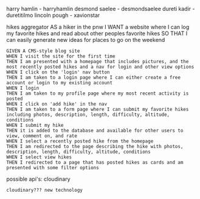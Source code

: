 harry hamlin - harryhamlin
desmond saelee - desmondsaelee
dureti kadir - duretitilmo
lincoln pough - xavionstar

hikes aggregator
    AS a hiker in the pnw
    I WANT a website where I can log my favorite hikes and read about other peoples favorite hikes
    SO THAT I can easily generate new ideas for places to go on the weekend

    GIVEN A CMS-style blog site
    WHEN I visit the site for the first time
    THEN I am presented with a homepage that includes pictures, and the most recently posted hikes and a nav for login and other view options
    WHEN I click on the 'login' nav button
    THEN I am taken to a login page where I can either create a free account or login to my existing account
    WHEN I login
    THEN I am taken to my profile page where my most recent activity is posted
    WHEN I click on 'add hike' in the nav
    THEN I am taken to a form page where I can submit my favorite hikes including photos, description, length, difficulty, altitude, conditions
    WHEN I submit my hike
    THEN it is added to the database and available for other users to view, comment on, and rate
    WHEN I select a recently posted hike from the homepage
    THEN I am redirected to the page describing the hike with photos, description, length, difficulty, altitude, conditions
    WHEN I select view hikes
    THEN I redirected to a page that has posted hikes as cards and am presented with some filter options

possible api's: cloudinary

    cloudinary??? new technology

